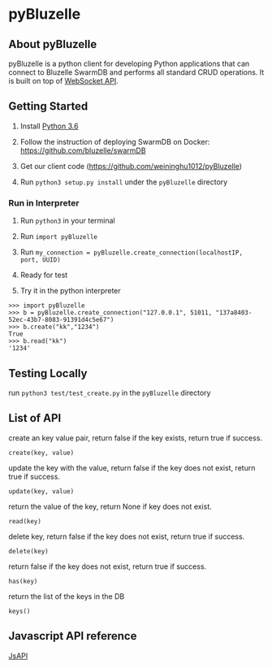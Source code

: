 # pyBluzelle

## About pyBluzelle

pyBluzelle is a python client for developing Python applications that can connect to Bluzelle SwarmDB and performs all standard CRUD operations. It is built on top of [WebSocket API](https://bluzelle.github.io/api/#websocket-api).

## Getting Started

1. Install [Python 3.6](https://www.python.org/downloads/release/python-360/)

2. Follow the instruction of deploying SwarmDB on Docker: https://github.com/bluzelle/swarmDB

3. Get our client code (https://github.com/weininghu1012/pyBluzelle)

4. Run `python3 setup.py install` under the `pyBluzelle` directory

### Run in Interpreter

1. Run `python3` in your terminal

2. Run `import pyBluzelle`

3. Run `my_connection = pyBluzelle.create_connection(localhostIP, port, UUID)`

4. Ready for test

5. Try it in the python interpreter

```
>>> import pyBluzelle
>>> b = pyBluzelle.create_connection("127.0.0.1", 51011, "137a8403-52ec-43b7-8083-91391d4c5e67")
>>> b.create("kk","1234")
True
>>> b.read("kk")
'1234'
```

## Testing Locally

run `python3 test/test_create.py` in the `pyBluzelle` directory

## List of API
create an key value pair, return false if the key exists, return true if success.
```
create(key, value)
```
update the key with the value, return false if the key does not exist, return true if success.
```
update(key, value)
```
return the value of the key, return None if key does not exist.
```
read(key)
```
delete key, return false if the key does not exist, return true if success.
```
delete(key)
```
return false if the key does not exist, return true if success.
```
has(key)
```
return the list of the keys in the DB
```
keys()
```

## Javascript API reference
[JsAPI](https://bluzelle.github.io/api/#js-api)
